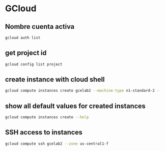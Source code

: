 # GCloud

## Nombre cuenta activa
```   bash
gcloud auth list
```

## get project id
```   bash
gcloud config list project
```

## create instance with cloud shell
```   bash
gcloud compute instances create gcelab2 --machine-type n1-standard-2 --zone us-central1-f
```

## show all default values for created instances
```   bash
gcloud compute instances create --help
```

## SSH access to instances
```   bash
gcloud compute ssh gcelab2 --zone us-central1-f
```

